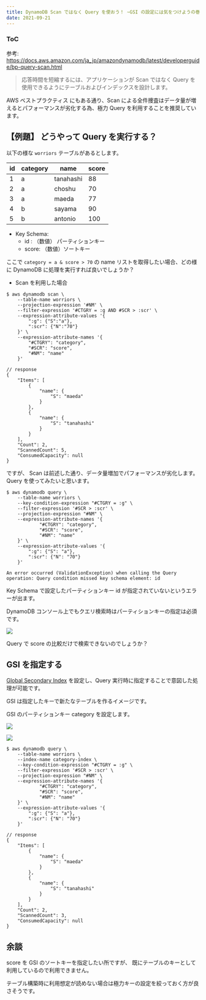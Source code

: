 ```yaml
---
title: DynamoDB Scan ではなく Query を使おう！ ~GSI の設定には気をつけようの巻~
date: 2021-09-21
---
```


<div class="toc">
<div class="toc-content">
<h3 class="menu-label">ToC</h3>
<!-- toc -->
</div>
</div>

<!-- more -->

参考: https://docs.aws.amazon.com/ja_jp/amazondynamodb/latest/developerguide/bp-query-scan.html

> 応答時間を短縮するには、アプリケーションが Scan ではなく Query を使用できるようにテーブルおよびインデックスを設計します。

AWS ベストプラクティス にもある通り、Scan による全件捜査はデータ量が増えるとパフォーマンスが劣化する為、極力 Query を利用することを推奨しています。

## 【例題】 どうやって Query を実行する？

以下の様な `worriors` テーブルがあるとします。

| id  | category | name      | score |
| --- | -------- | --------- | ----- |
| 1   | a        | tanahashi | 88    |
| 2   | a        | choshu    | 70    |
| 3   | a        | maeda     | 77    |
| 4   | b        | sayama    | 90    |
| 5   | b        | antonio   | 100   |

- Key Schema:
  - id : （数値） パーティションキー
  - score: （数値）ソートキー

ここで `category = a & score > 70` の name リストを取得したい場合、どの様に DynamoDB に処理を実行すれば良いでしょうか？

- Scan を利用した場合

```console
$ aws dynamodb scan \
    --table-name worriors \
    --projection-expression '#NM' \
    --filter-expression '#CTGRY = :g AND #SCR > :scr' \
    --expression-attribute-values '{
        ":g": {"S":"a"},
        ":scr": {"N":"70"}
    }' \
    --expression-attribute-names '{
        "#CTGRY": "category",
	    "#SCR": "score",
	    "#NM": "name"
    }'

// response
{
    "Items": [
        {
            "name": {
                "S": "maeda"
            }
        },
        {
            "name": {
                "S": "tanahashi"
            }
        }
    ],
    "Count": 2,
    "ScannedCount": 5,
    "ConsumedCapacity": null
}
```

ですが、 Scan は前述した通り、データ量増加でパフォーマンスが劣化します。
Query を使ってみたいと思います。

```console
$ aws dynamodb query \
    --table-name worriors \
    --key-condition-expression "#CTGRY = :g" \
    --filter-expression '#SCR > :scr' \
    --projection-expression "#NM" \
    --expression-attribute-names '{
            "#CTGRY": "category",
            "#SCR": "score",
            "#NM": "name"
    }' \
    --expression-attribute-values '{
        ":g": {"S": "a"},
        ":scr": {"N": "70"}
    }'

An error occurred (ValidationException) when calling the Query operation: Query condition missed key schema element: id
```

Key Schema で設定したパーティションキー id が指定されていないというエラーが出ます。

DynamoDB コンソール上でもクエリ検索時はパーティションキーの指定は必須です。

![](https://i.imgur.com/BprHlzQ.png)

Query で score の比較だけで検索できないのでしょうか？

## GSI を指定する

[Global Secondary Index](https://docs.aws.amazon.com/ja_jp/amazondynamodb/latest/developerguide/GSI.html) を設定し、Query 実行時に指定することで意図した処理が可能です。

GSI は指定したキーで新たなテーブルを作るイメージです。

GSI のパーティションキー category を設定します。

![](https://i.imgur.com/Iv2E5mG.png)

![](https://i.imgur.com/tZKxkLY.png)

```console
$ aws dynamodb query \
    --table-name worriors \
    --index-name category-index \
    --key-condition-expression "#CTGRY = :g" \
    --filter-expression '#SCR > :scr' \
    --projection-expression "#NM" \
    --expression-attribute-names '{
            "#CTGRY": "category",
            "#SCR": "score",
            "#NM": "name"
    }' \
    --expression-attribute-values '{
        ":g": {"S": "a"},
        ":scr": {"N": "70"}
    }'

// response
{
    "Items": [
        {
            "name": {
                "S": "maeda"
            }
        },
        {
            "name": {
                "S": "tanahashi"
            }
        }
    ],
    "Count": 2,
    "ScannedCount": 3,
    "ConsumedCapacity": null
}
```

## 余談

score を GSI のソートキーを指定したい所ですが、
既にテーブルのキーとして利用しているので利用できません。

テーブル構築時に利用想定が読めない場合は極力キーの設定を絞っておく方が良さそうです。

